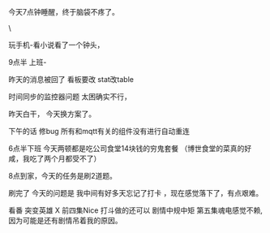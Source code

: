 今天7点钟睡醒，终于脑袋不疼了。













































































































































































































































































































































































































































































































































































































































































































































































































































































































































































































































































































































































































































































































































































































































































































































































































































































































































































































































































































































































































































































































































































































































































































































































































































































































































































































































































































































































































































































































































































































































































































































































































































































































































































































































































































































































































































































































































































































































































































































































































































































































































































































































































































































































































































































































































































































































































































































































































































































































































































































































































































































































































































































































































































































































































































































































































































































































































































































































































































































































































































































































































































































































































































































































































































































































































































































































































































































\

玩手机-看小说看了一个钟头，

9点半 上班-

昨天的消息被回了    看板要改   stat改table

时间同步的监控器问题   太困确实不行，

昨天白干， 今天换方案了。

下午的话   修bug  所有和mqtt有关的组件没有进行自动重连

6点半下班    今天两顿都是吃公司食堂14块钱的穷鬼套餐  （博世食堂的菜真的好咸，我吃了两个月都受不了）

8点到家，今天的任务是刷2道题。

刷完了   今天的问题是   我中间有好多天忘记了打卡 ，现在感觉落下了，有点艰难。 

看番 突变英雄 X   前四集Nice  打斗做的还可以  剧情中规中矩       第五集魂电感觉不赖,因为可能是还有剧情吊着我的原因。 
